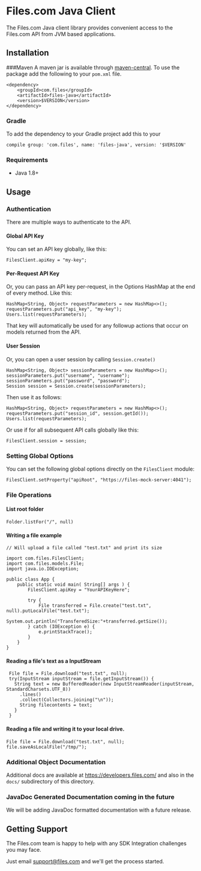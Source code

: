 # Files.com Java Client

The Files.com Java client library provides convenient access to the Files.com API from JVM based applications.


## Installation
###Maven
A maven jar is available through [maven-central](https://search.maven.org/).
To use the package add the following to your `pom.xml` file. 

    <dependency>
        <groupId>com.files</groupId>
        <artifactId>files-java</artifactId>
        <version>$VERSION</version>
    </dependency>

### Gradle
To add the dependency to your Gradle project add this to your 

    compile group: 'com.files', name: 'files-java', version: '$VERSION'

### Requirements

* Java 1.8+

## Usage

### Authentication

There are multiple ways to authenticate to the API.

#### Global API Key

You can set an API key globally, like this:

    FilesClient.apiKey = "my-key";

#### Per-Request API Key

Or, you can pass an API key per-request, in the Options HashMap at the end
of every method.  Like this:
    
    HashMap<String, Object> requestParameters = new HashMap<>();
    requestParameters.put("api_key", "my-key");
    Users.list(requestParameters);

That key will automatically be used for any followup actions that occur
on models returned from the API.


#### User Session

Or, you can open a user session by calling `Session.create()`
    
    HashMap<String, Object> sessionParameters = new HashMap<>();
    sessionParameters.put("username", "username");
    sessionParameters.put("password", "password");
    Session session = Session.create(sessionParameters);

Then use it as follows:

    HashMap<String, Object> requestParameters = new HashMap<>();
    requestParameters.put("session_id", session.getId());
    Users.list(requestParameters);

Or use if for all subsequent API calls globally like this:

    FilesClient.session = session; 

### Setting Global Options

You can set the following global options directly on the `FilesClient` module:

    FilesClient.setProperty("apiRoot", "https://files-mock-server:4041");

### File Operations


#### List root folder


    Folder.listFor("/", null)
    

#### Writing a file example

    // Will upload a file called "test.txt" and print its size

    import com.files.FilesClient;
    import com.files.models.File;
    import java.io.IOException;

    public class App {
        public static void main( String[] args ) {
            FilesClient.apiKey = "YourAPIKeyHere";

            try {
                File transferred = File.create("test.txt", null).putLocalFile("test.txt");
                System.out.println("TransferedSize:"+transferred.getSize());
            } catch (IOException e) {
                e.printStackTrace();
            }
        }
    }

#### Reading a file's text as a InputStream

     File file = File.download("test.txt", null);
     try(InputStream inputStream = file.getInputStream()) {
       String text = new BufferedReader(new InputStreamReader(inputStream, StandardCharsets.UTF_8))
         .lines()
         .collect(Collectors.joining("\n"));
         String filecontents = text;
       }
     }
    
#### Reading a file and writing it to your local drive. 

    File file = File.download("test.txt", null);
    file.saveAsLocalFile("/tmp/");
        

### Additional Object Documentation

Additional docs are available at https://developers.files.com/ and also
in the `docs/` subdirectory of this directory.


### JavaDoc Generated Documentation coming in the future

We will be adding JavaDoc formatted documentation with a future release.


## Getting Support

The Files.com team is happy to help with any SDK Integration challenges you
may face.

Just email support@files.com and we'll get the process started.

